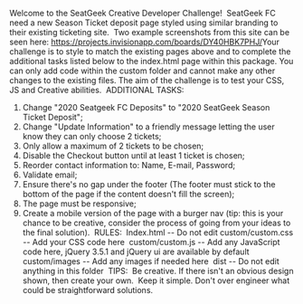 Welcome to the SeatGeek Creative Developer Challenge!
​
SeatGeek FC need a new Season Ticket deposit page styled using similar branding to their existing ticketing site. 
​
Two example screenshots from this site can be seen here: https://projects.invisionapp.com/boards/DY40HBK7PHJ/
​
Your challenge is to style to match the existing pages above and to complete the additional tasks listed below to the index.html page within this package. You can only add code within the custom folder and cannot make any other changes to the existing files. The aim of the challenge is to test your CSS, JS and Creative abilities.
​
ADDITIONAL TASKS:
​
1. Change "2020 Seatgeek FC Deposits" to "2020 SeatGeek Season Ticket Deposit";
2. Change "Update Information" to a friendly message letting the user know they can only choose 2 tickets;
3. Only allow a maximum of 2 tickets to be chosen;
4. Disable the Checkout button until at least 1 ticket is chosen;
5. Reorder contact information to: Name, E-mail, Password;
6. Validate email;
7. Ensure there's no gap under the footer (The footer must stick to the bottom of the page if the content doesn't fill the screen);
8. The page must be responsive;
9. Create a mobile version of the page with a burger nav (tip: this is your chance to be creative, consider the process of going from your ideas to the final solution).
​
RULES:
​
Index.html
-- Do not edit
​
custom/custom.css
-- Add your CSS code here
​
custom/custom.js
-- Add any JavaScript code here, jQuery 3.5.1 and jQuery ui are available by default
​
custom/images
-- Add any images if needed here
​
dist
-- Do not edit anything in this folder
​
TIPS:
​
Be creative. If there isn't an obvious design shown, then create your own.
​
Keep it simple. Don't over engineer what could be straightforward solutions.